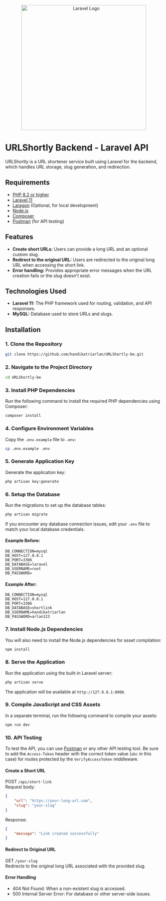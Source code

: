 <p align="center">
  <a href="https://laravel.com" target="_blank">
    <img src="https://raw.githubusercontent.com/laravel/art/master/logo-lockup/5%20SVG/2%20CMYK/1%20Full%20Color/laravel-logolockup-cmyk-red.svg" width="400" alt="Laravel Logo">
  </a>
</p>

# URLShortly Backend - Laravel API

URLShortly is a URL shortener service built using Laravel for the backend, which handles URL storage, slug generation, and redirection.

## Requirements

-   [PHP 8.2 or higher](https://www.php.net/downloads.php)
-   [Laravel 11](https://www.laravel.com/)
-   [Laragon](https://laragon.org/download/) (Optional, for local development)
-   [Node.js](https://nodejs.org/en)
-   [Composer](https://getcomposer.org/download/)
-   [Postman](https://www.postman.com/downloads/) (for API testing)

## Features

-   **Create short URLs:** Users can provide a long URL and an optional custom slug.
-   **Redirect to the original URL:** Users are redirected to the original long URL when accessing the short link.
-   **Error handling:** Provides appropriate error messages when the URL creation fails or the slug doesn't exist.

## Technologies Used

-   **Laravel 11:** The PHP framework used for routing, validation, and API responses.
-   **MySQL:** Database used to store URLs and slugs.

## Installation

### 1. Clone the Repository

```bash
git clone https://github.com/handikatriarlan/URLShortly-be.git
```

### 2. Navigate to the Project Directory

```bash
cd URLShortly-be
```

### 3. Install PHP Dependencies

Run the following command to install the required PHP dependencies using Composer:

```bash
composer install
```

### 4. Configure Environment Variables

Copy the `.env.example` file to `.env`:

```bash
cp .env.example .env
```

### 5. Generate Application Key

Generate the application key:

```bash
php artisan key:generate
```

### 6. Setup the Database

Run the migrations to set up the database tables:

```bash
php artisan migrate
```

If you encounter any database connection issues, edit your `.env` file to match your local database credentials.

#### Example Before:

```env
DB_CONNECTION=mysql
DB_HOST=127.0.0.1
DB_PORT=3306
DB_DATABASE=laravel
DB_USERNAME=root
DB_PASSWORD=
```

#### Example After:

```env
DB_CONNECTION=mysql
DB_HOST=127.0.0.1
DB_PORT=3306
DB_DATABASE=shortlink
DB_USERNAME=handikatriarlan
DB_PASSWORD=arlan123
```

### 7. Install Node.js Dependencies

You will also need to install the Node.js dependencies for asset compilation:

```bash
npm install
```

### 8. Serve the Application

Run the application using the built-in Laravel server:

```bash
php artisan serve
```

The application will be available at `http://127.0.0.1:8000`.

### 9. Compile JavaScript and CSS Assets

In a separate terminal, run the following command to compile your assets:

```bash
npm run dev
```

### 10. API Testing

To test the API, you can use [Postman](https://www.postman.com) or any other API testing tool. Be sure to add the `Access-Token` header with the correct token value (`abc` in this case) for routes protected by the `VerifyAccessToken` middleware.

#### Create a Short URL

POST `/api/short-link` <br>
Request body:

```json
{
    "url": "https://your-long-url.com",
    "slug": "your-slug"
}
```

Response:

```json
{
    "message": "Link created successfully"
}
```

#### Redirect to Original URL

GET `/your-slug` <br>
Redirects to the original long URL associated with the provided slug.

#### Error Handling

-   404 Not Found: When a non-existent slug is accessed.
-   500 Internal Server Error: For database or other server-side issues.
